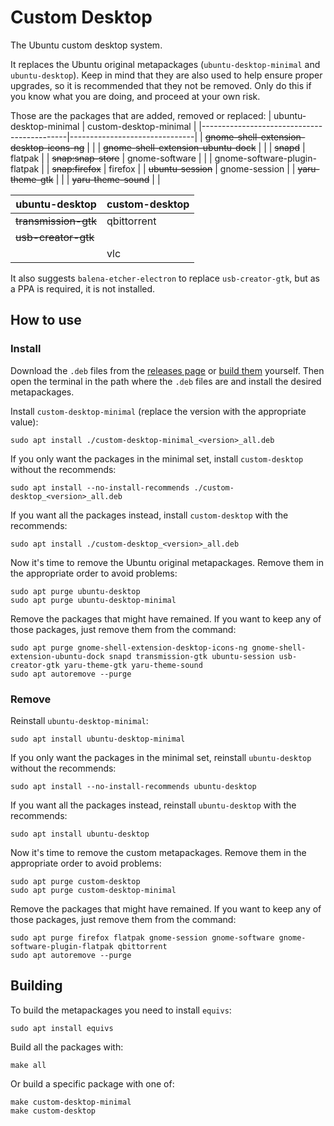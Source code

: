 # Custom Desktop
The Ubuntu custom desktop system.

It replaces the Ubuntu original metapackages (`ubuntu-desktop-minimal` and `ubuntu-desktop`). Keep in mind that they are also used to help ensure proper upgrades, so it is recommended that they not be removed. Only do this if you know what you are doing, and proceed at your own risk.

Those are the packages that are added, removed or replaced:
| ubuntu-desktop-minimal                     | custom-desktop-minimal        |
|--------------------------------------------|-------------------------------|
| ~~gnome-shell-extension-desktop-icons-ng~~ |                               |
| ~~gnome-shell-extension-ubuntu-dock~~      |                               |
| ~~snapd~~                                  | flatpak                       |
| ~~snap:snap-store~~                        | gnome-software                |
|                                            | gnome-software-plugin-flatpak |
| ~~snap:firefox~~                           | firefox                       |
| ~~ubuntu-session~~                         | gnome-session                 |
| ~~yaru-theme-gtk~~                         |                               |
| ~~yaru-theme-sound~~                       |                               |

| ubuntu-desktop       | custom-desktop |
|----------------------|----------------|
| ~~transmission-gtk~~ | qbittorrent    |
| ~~usb-creator-gtk~~  |                |
|                      | vlc            |

It also suggests `balena-etcher-electron` to replace `usb-creator-gtk`, but as a PPA is required, it is not installed.

## How to use
### Install
Download the `.deb` files from the [releases page](https://github.com/natanjunges/custom-desktop/releases) or [build them](#Building) yourself. Then open the terminal in the path where the `.deb` files are and install the desired metapackages.

Install `custom-desktop-minimal` (replace the version with the appropriate value):
```shell
sudo apt install ./custom-desktop-minimal_<version>_all.deb
```

If you only want the packages in the minimal set, install `custom-desktop` without the recommends:
```shell
sudo apt install --no-install-recommends ./custom-desktop_<version>_all.deb
```

If you want all the packages instead, install `custom-desktop` with the recommends:
```shell
sudo apt install ./custom-desktop_<version>_all.deb
```

Now it's time to remove the Ubuntu original metapackages. Remove them in the appropriate order to avoid problems:
```shell
sudo apt purge ubuntu-desktop
sudo apt purge ubuntu-desktop-minimal
```

Remove the packages that might have remained. If you want to keep any of those packages, just remove them from the command:
```shell
sudo apt purge gnome-shell-extension-desktop-icons-ng gnome-shell-extension-ubuntu-dock snapd transmission-gtk ubuntu-session usb-creator-gtk yaru-theme-gtk yaru-theme-sound
sudo apt autoremove --purge
```

### Remove
Reinstall `ubuntu-desktop-minimal`:
```shell
sudo apt install ubuntu-desktop-minimal
```

If you only want the packages in the minimal set, reinstall `ubuntu-desktop` without the recommends:
```shell
sudo apt install --no-install-recommends ubuntu-desktop
```

If you want all the packages instead, reinstall `ubuntu-desktop` with the recommends:
```shell
sudo apt install ubuntu-desktop
```

Now it's time to remove the custom metapackages. Remove them in the appropriate order to avoid problems:
```shell
sudo apt purge custom-desktop
sudo apt purge custom-desktop-minimal
```

Remove the packages that might have remained. If you want to keep any of those packages, just remove them from the command:
```shell
sudo apt purge firefox flatpak gnome-session gnome-software gnome-software-plugin-flatpak qbittorrent
sudo apt autoremove --purge
```

## Building
To build the metapackages you need to install `equivs`:
```shell
sudo apt install equivs
```

Build all the packages with:
```shell
make all
```

Or build a specific package with one of:
```shell
make custom-desktop-minimal
make custom-desktop
```
